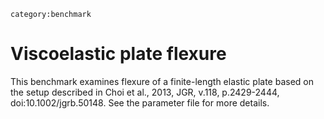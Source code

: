 ```{tags}
category:benchmark
```

# Viscoelastic plate flexure

This benchmark examines flexure of a finite-length elastic plate based
on the setup described in Choi et al., 2013, JGR, v.118, p.2429-2444,
doi:10.1002/jgrb.50148. See the parameter file for more details.
